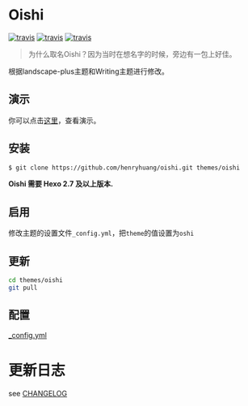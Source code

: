 # Oishi

[![travis][travis-image]][travis-url]
[![travis][tag-image]][tag-url]
[![travis][release-image]][release-url]

[travis-image]: https://img.shields.io/travis/henryhuang/oishi.svg?style=flat-square
[travis-url]: https://travis-ci.org/henryhuang/oishi
[tag-image]: https://img.shields.io/github/tag/henryhuang/oishi.svg?style=flat-square
[tag-url]: https://github.com/henryhuang/oishi/tags
[release-image]: https://img.shields.io/github/release/henryhuang/oishi.svg?style=flat-square
[release-url]: https://github.com/henryhuang/oishi/releases/latest

> 为什么取名Oishi？因为当时在想名字的时候，旁边有一包上好佳。

根据landscape-plus主题和Writing主题进行修改。

## 演示

你可以点击[这里](http://henryhuang.github.io/oishi/)，查看演示。

## 安装

``` bash
$ git clone https://github.com/henryhuang/oishi.git themes/oishi
```
**Oishi 需要 Hexo 2.7 及以上版本.**

## 启用

修改主题的设置文件`_config.yml`，把`theme`的值设置为`oshi`

## 更新

``` bash
cd themes/oishi
git pull
```

## 配置

[_config.yml](_config.yml)

# 更新日志

see [CHANGELOG](CHANGELOG.md)
